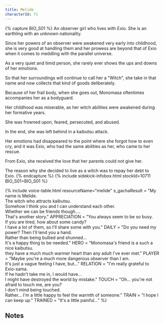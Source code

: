 ```yaml
---
title: Melide
characterId: 71
---
```


{% capture BIO_S01 %}
An observer girl who lives with Exio. She is an earthling with an unknown nationality. 

Since her powers of an observer were awakened very early into childhood, she is very good at handling them and her prowess are beyond that of Exio when it comes to meddling with the parallel universe. 

As a very quiet and timid person, she rarely ever shows the ups and downs of her emotions. 

So that her surroundings will continue to call her a "Witch", she take in that name and now collects that kind of goods deliberately.

Because of her frail body, when she goes out, Monomasa oftentimes accompanies her as a bodyguard.


Her childhood was miserable, as her witch abilities were awakened during her formative years. 

She was frowned upon, feared, persecuted, and abused. 

In the end, she was left behind in a kaibutsu attack.

Her emotions had disappeared to the point where she forgot how to even cry, and it was Exio, who had the same abilities as her, who came to her rescue. 

From Exio, she received the love that her parents could not give her. 

The reason why she decided to live as a witch was to repay her debt to Exio.
{% endcapture %}
{% include sidekick-infobox.html stockId=10711 BIO_S01=BIO_S01 %}

{% include voice-table.html resourceName="melide"
s_gachaResult = "My name is Melide.<br>The witch who attracts kaibutsu.<br>Somehow I think you and I can understand each other.<br>Whether we can be friends though….<br>That's another story."
APPRECIATION = "You always seem to be so busy.<br>If you are tired, how about some candy?<br>I have a lot of them, so I'll share some with you."
DAILY = "Do you need my power? Then I'll lend you a hand.<br>Rather than being bullied and shunned...<br>It's a happy thing to be needed."
HERO = "Monomasa's friend is a such a nice kaibutsu.<br>they have a much much warmer heart than any adult I've ever met."
PLAYER = "Maybe you're a much more dangerous observer than I am.<br>It's just a vague feeling I have, but..."
RELATION = "I'm really grateful to Exio-sama.<br>If he hadn't take me in, I would have…<br>I might have destroyed the world by mistake."
TOUCH = "Oh... you're not afraid to touch me, are you?<br>I don't mind being touched.<br>Rather... I'm a little happy to feel the warmth of someone."
TRAIN = "I hope I can keep up."
TRAINED = "It's a little painful..."
%}

## Notes
